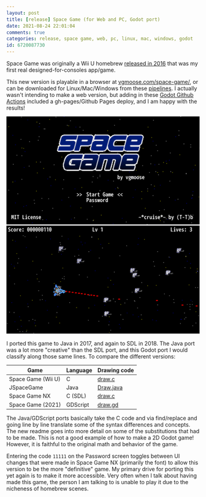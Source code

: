 ```yaml
---
layout: post
title: [release] Space Game (for Web and PC, Godot port)
date: 2021-08-24 22:01:04
comments: true
categories: release, space game, web, pc, linux, mac, windows, godot
id: 6720087730
---
```

Space Game was originally a Wii U homebrew [released in 2016](https://vgmoose.com/blog/release-space-game-for-wii-u-9950630850/) that was my first real designed-for-consoles app/game.

This new version is playable in a browser at [vgmoose.com/space-game/](https://vgmoose.com/space-game/), or can be downloaded for Linux/Mac/Windows from these [pipelines](https://github.com/vgmoose/space-game/actions). I actually wasn't intending to make a web version, but adding in these [Godot Github Actions](https://github.com/vgmoose/space-game/blob/main/.github/workflows/main.yml) included a gh-pages/Github Pages deploy, and I am happy with the results!

![space game screenshot](space1.png) ![space game screenshot](space2.png)

I ported this game to Java in 2017, and again to SDL in 2018. The Java port was a lot more "creative" than the SDL port, and this Godot port I would classify along those same lines. To compare the different versions:

| Game               | Language  | Drawing code | 
|--------------------|-----------|--------------|
| Space Game (Wii U) | C         | [draw.c](https://github.com/vgmoose/wiiu-space/blob/hbl_elf/src/draw.c)      |
| JSpaceGame         | Java      | [Draw.java](https://github.com/vgmoose/JSpaceGame/blob/master/src/Draw.java) |
| Space Game NX      | C (SDL)   | [draw.c](https://github.com/vgmoose/space-nx/blob/master/draw.c)             |
| Space Game (2021)  | GDScript  | [draw.gd](https://github.com/vgmoose/space-game/blob/main/Classic/draw.gd)   |

The Java/GDScript ports basically take the C code and via find/replace and going line by line translate some of the syntax differences and concepts. The new readme goes into more detail on some of the substitutions that had to be made. This is not a good example of how to make a 2D Godot game! However, it is faithful to the original math and behavior of the game.

Entering the code `11111` on the Password screen toggles between UI changes that were made in Space Game NX (primarily the font) to allow this version to be the more "definitive" game. My primary drive for porting this yet again is to make it more accessible. Very often when I talk about having made this game, the person I am talking to is unable to play it due to the nicheness of homebrew scenes.